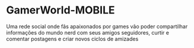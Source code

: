 # GamerWorld-MOBILE
 Uma rede social onde fãs apaixonados por games vão poder compartilhar informações do mundo nerd com seus amigos seguidores, curtir e comentar postagens e criar novos ciclos de amizades
